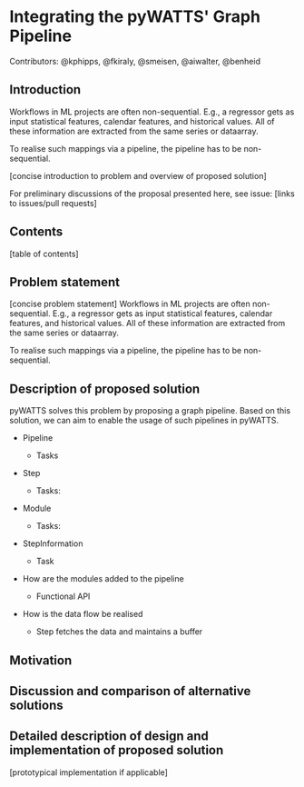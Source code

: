 # Integrating the pyWATTS' Graph Pipeline

Contributors: @kphipps, @fkiraly, @smeisen, @aiwalter, @benheid

## Introduction

Workflows in ML projects are often non-sequential. E.g., a regressor gets as input statistical features, calendar 
features, and historical values. All of these information are extracted from the same series or dataarray.

To realise such mappings via a pipeline, the pipeline has to be non-sequential.

[concise introduction to problem and overview of proposed solution]

For preliminary discussions of the proposal presented here, see issue: [links to issues/pull requests]

## Contents
[table of contents]

## Problem statement
[concise problem statement]
Workflows in ML projects are often non-sequential. E.g., a regressor gets as input statistical features, calendar 
features, and historical values. All of these information are extracted from the same series or dataarray.

To realise such mappings via a pipeline, the pipeline has to be non-sequential.

## Description of proposed solution

pyWATTS solves this problem by proposing a graph pipeline. Based on this solution, we can aim to enable the usage of 
such pipelines in pyWATTS.

* Pipeline
  * Tasks
* Step
  * Tasks:
* Module
  * Tasks:
* StepInformation
  * Task

* How are the modules added to the pipeline
  * Functional API

* How is the data flow be realised
  * Step fetches the data and maintains a buffer

## Motivation

## Discussion and comparison of alternative solutions

## Detailed description of design and implementation of proposed solution 


[prototypical implementation if applicable]
